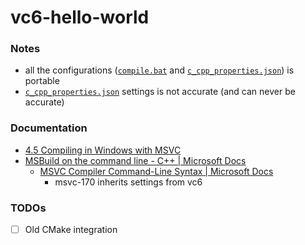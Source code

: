 vc6-hello-world
===============
### Notes
- all the configurations ([`compile.bat`](compile.bat) and [`c_cpp_properties.json`](./.vscode/c_cpp_properties.json)) is portable
- [`c_cpp_properties.json`](./.vscode/c_cpp_properties.json) settings is not accurate (and can never be accurate)

### Documentation
- [4.5 Compiling in Windows with MSVC](https://help.perforce.com/sourcepro/legacy-hpp/std131bd/4-5.html)
- [MSBuild on the command line - C++ | Microsoft Docs](https://docs.microsoft.com/en-us/cpp/build/msbuild-visual-cpp?view=msvc-170)
    - [MSVC Compiler Command-Line Syntax | Microsoft Docs](https://docs.microsoft.com/en-us/cpp/build/reference/compiler-command-line-syntax?view=msvc-160)
      - msvc-170 inherits settings from vc6 

### TODOs
- [ ] Old CMake integration